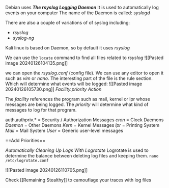 Debian uses ***The rsyslog Logging Daemon***
It is used to automatically log events on your computer
The name of the Daemon is called: *syslogd*

There are also a couple of variations of of syslog including:
- *rsyslog*
- *syslog-ng*

Kali linux is based on Daemon, so by default it uses *rsyslog*

We can use the `locate` command to find all files related to *rsyslog*
![[Pasted image 20240126104135.png]]

we can open the *rsyslog.conf* (config file). 
We can use any editor to open it such as *vim* or *nano*.
The interesting part of the file is the rule section. Which will determine what events will be logged:
![[Pasted image 20240126105730.png]]
*Facility.priority           Action*

The *facility* references the program such as mail, kernel or lpr whose messages are being logged. 
The *priority* will determine what kind of messages to log for that program.

auth,authpriv.* = Security / Authorization Messages
*cron* = Clock Daemons
*Daemon* = Other Daemons
*Kern* = Kernel Messages
*lpr* = Printing System
*Mail* = Mail System
*User* = Generic user-level messages

==Add Priorities==

*Automatically Cleaning Up Logs With Logrotate*
Logrotate is used to determine the balance between deleting log files and keeping them.
`nano /etc/logrotate.conf` 

![[Pasted image 20240126110705.png]]

Check [[Remaining Stealthy]] to camouflage your traces with log files

